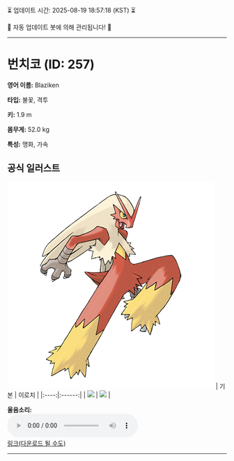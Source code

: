 
⏳ 업데이트 시간: 2025-08-19 18:57:18 (KST) ⏳

🤖 자동 업데이트 봇에 의해 관리됩니다! 🤖

---

# 번치코 (ID: 257)
**영어 이름:** Blaziken

**타입:** 불꽃, 격투

**키:** 1.9 m

**몸무게:** 52.0 kg

**특성:** 맹화, 가속

## 공식 일러스트
![](https://raw.githubusercontent.com/PokeAPI/sprites/master/sprites/pokemon/other/official-artwork/257.png)
| 기본 | 이로치 |
|:----:|:------:|
| <img src="http://play.pokemonshowdown.com/sprites/ani/blaziken.gif" width="200"> | <img src="http://play.pokemonshowdown.com/sprites/ani-shiny/blaziken.gif" width="200"> |

**울음소리:**<br><audio controls src="https://raw.githubusercontent.com/PokeAPI/cries/main/cries/pokemon/latest/257.ogg"></audio><br> [링크(다운로드 될 수도)](https://raw.githubusercontent.com/PokeAPI/cries/main/cries/pokemon/latest/257.ogg)


---
